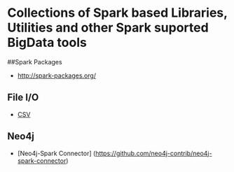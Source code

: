 # Collections of Spark based Libraries, Utilities and other Spark suported BigData tools

##Spark Packages
- http://spark-packages.org/

## File I/O
- [CSV](https://github.com/databricks/spark-csv)

## Neo4j
 - [Neo4j-Spark Connector] (https://github.com/neo4j-contrib/neo4j-spark-connector)
